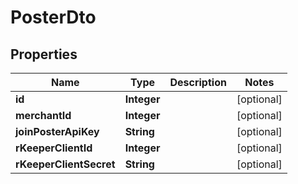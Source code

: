 

# PosterDto

## Properties

Name | Type | Description | Notes
------------ | ------------- | ------------- | -------------
**id** | **Integer** |  |  [optional]
**merchantId** | **Integer** |  |  [optional]
**joinPosterApiKey** | **String** |  |  [optional]
**rKeeperClientId** | **Integer** |  |  [optional]
**rKeeperClientSecret** | **String** |  |  [optional]



